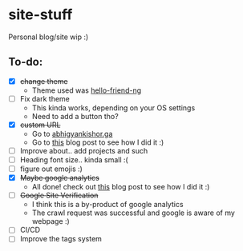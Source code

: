 # site-stuff
Personal blog/site wip :)

## To-do:
* [x] ~~change theme~~
  * Theme used was [hello-friend-ng](https://github.com/rhazdon/hugo-theme-hello-friend-ng)
* [ ] Fix dark theme
  * This kinda works, depending on your OS settings
  * Need to add a button tho?
* [x] ~~custom URL~~
  * Go to [abhigyankishor.ga](https://www.abhigyankishor.ga)
  * Go to [this](https://www.abhigyankishor.ga/posts/2022/05/how-to-custom-domain/) blog post to see how I did it :)
* [ ] Improve about.. add projects and such
* [ ] Heading font size.. kinda small :(
* [ ] figure out emojis :)
* [x] ~~Maybe google analytics~~
  * All done! check out [this](https://www.abhigyankishor.ga/posts/2022/05/google-analytics-and-hugo/) blog post to see how I did it :)
* [ ] ~~Google Site Verification~~
  * I think this is a by-product of google analytics
  * The crawl request was successful and google is aware of my webpage :) 
* [ ] CI/CD
* [ ] Improve the tags system

